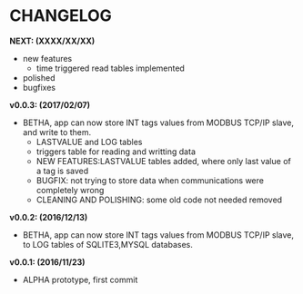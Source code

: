 CHANGELOG
===

**NEXT: (XXXX/XX/XX)**

+ new features
    - time triggered read tables implemented
+ polished
+ bugfixes

**v0.0.3: (2017/02/07)**
+ BETHA, app can now store INT tags values from MODBUS TCP/IP slave, and write to them.
    - LASTVALUE and LOG tables
    - triggers table for reading and writting data
    - NEW FEATURES:LASTVALUE tables added, where only last value of a tag is saved
    - BUGFIX: not trying to store data when communications were completely wrong
    - CLEANING AND POLISHING: some old code not needed removed

**v0.0.2: (2016/12/13)**

+ BETHA, app can now store INT tags values from MODBUS TCP/IP slave, to LOG tables of SQLITE3,MYSQL databases.

**v0.0.1: (2016/11/23)**

+ ALPHA prototype, first commit

